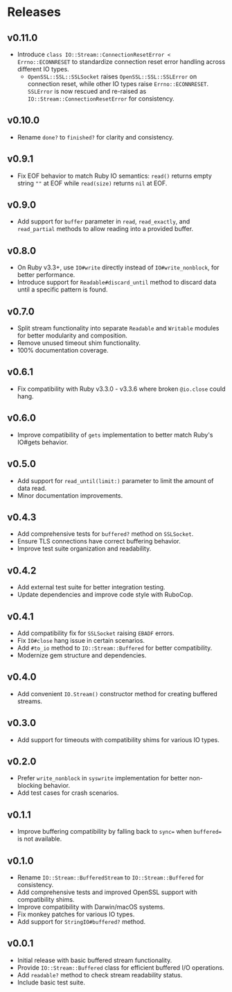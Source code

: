 # Releases

## v0.11.0

  - Introduce `class IO::Stream::ConnectionResetError < Errno::ECONNRESET` to standardize connection reset error handling across different IO types.
      - `OpenSSL::SSL::SSLSocket` raises `OpenSSL::SSL::SSLError` on connection reset, while other IO types raise `Errno::ECONNRESET`. `SSLError` is now rescued and re-raised as `IO::Stream::ConnectionResetError` for consistency.

## v0.10.0

  - Rename `done?` to `finished?` for clarity and consistency.

## v0.9.1

  - Fix EOF behavior to match Ruby IO semantics: `read()` returns empty string `""` at EOF while `read(size)` returns `nil` at EOF.

## v0.9.0

  - Add support for `buffer` parameter in `read`, `read_exactly`, and `read_partial` methods to allow reading into a provided buffer.

## v0.8.0

  - On Ruby v3.3+, use `IO#write` directly instead of `IO#write_nonblock`, for better performance.
  - Introduce support for `Readable#discard_until` method to discard data until a specific pattern is found.

## v0.7.0

  - Split stream functionality into separate `Readable` and `Writable` modules for better modularity and composition.
  - Remove unused timeout shim functionality.
  - 100% documentation coverage.

## v0.6.1

  - Fix compatibility with Ruby v3.3.0 - v3.3.6 where broken `@io.close` could hang.

## v0.6.0

  - Improve compatibility of `gets` implementation to better match Ruby's IO\#gets behavior.

## v0.5.0

  - Add support for `read_until(limit:)` parameter to limit the amount of data read.
  - Minor documentation improvements.

## v0.4.3

  - Add comprehensive tests for `buffered?` method on `SSLSocket`.
  - Ensure TLS connections have correct buffering behavior.
  - Improve test suite organization and readability.

## v0.4.2

  - Add external test suite for better integration testing.
  - Update dependencies and improve code style with RuboCop.

## v0.4.1

  - Add compatibility fix for `SSLSocket` raising `EBADF` errors.
  - Fix `IO#close` hang issue in certain scenarios.
  - Add `#to_io` method to `IO::Stream::Buffered` for better compatibility.
  - Modernize gem structure and dependencies.

## v0.4.0

  - Add convenient `IO.Stream()` constructor method for creating buffered streams.

## v0.3.0

  - Add support for timeouts with compatibility shims for various IO types.

## v0.2.0

  - Prefer `write_nonblock` in `syswrite` implementation for better non-blocking behavior.
  - Add test cases for crash scenarios.

## v0.1.1

  - Improve buffering compatibility by falling back to `sync=` when `buffered=` is not available.

## v0.1.0

  - Rename `IO::Stream::BufferedStream` to `IO::Stream::Buffered` for consistency.
  - Add comprehensive tests and improved OpenSSL support with compatibility shims.
  - Improve compatibility with Darwin/macOS systems.
  - Fix monkey patches for various IO types.
  - Add support for `StringIO#buffered?` method.

## v0.0.1

  - Initial release with basic buffered stream functionality.
  - Provide `IO::Stream::Buffered` class for efficient buffered I/O operations.
  - Add `readable?` method to check stream readability status.
  - Include basic test suite.
